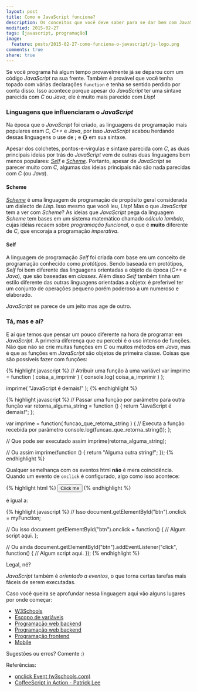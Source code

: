 ```yaml
---
layout: post
title: Como o JavaScript funciona?
description: Os conceitos que você deve saber para se dar bem com JavaScript
modified: 2015-02-27
tags: [javascript, programação]
image:
  feature: posts/2015-02-27-como-funciona-o-javascript/js-logo.png
comments: true
share: true
---
```


Se você programa há algum tempo provavelmente já se deparou com um código *JavaScript* na sua frente. Também é provável que você tenha topado com várias declarações ```function``` e tenha se sentido perdido por conta disso. Isso acontece porque apesar do *JavaScript* ter uma sintaxe parecida com *C* ou *Java*, ele é muito mais parecido com *Lisp*!

### Linguagens que influenciaram o *JavaScript*

Na época que o *JavaScript* foi criado, as linguagens de programação mais populares eram *C*, *C++* e *Java*, por isso *JavaScript* acabou herdando dessas linguagens o use de **;** e **{}** em sua sintaxe.

Apesar dos colchetes, pontos-e-vírgulas e sintaxe parecida com *C*, as duas principais ideias por trás do *JavaScript* vem de outras duas linguagens bem menos populares: [*Self*](http://en.wikipedia.org/wiki/Self_(programming_language)) e [*Scheme*](http://en.wikipedia.org/wiki/Scheme_(programming_language)). Portanto, apesar de *JavaScript* se parecer muito com *C*, algumas das ideias principais não são nada parecidas com *C* (ou *Java*).

#### Scheme

[*Scheme*](http://en.wikipedia.org/wiki/Scheme_(programming_language)) é uma linguagem de programação de propósito geral considerada um dialecto de *Lisp*. Isso mesmo que você leu, *Lisp*! Mas o que *JavaScript* tem a ver com *Scheme*? As ideias que *JavaScript* pega da linguagem *Scheme* tem bases em um sistema matemático chamado *cálculo lambda*, cujas idéias recaem sobre *programação funcional*, o que é **muito** diferente de *C*, que encoraja a programação *imperativa*.

#### Self

A linguagem de programação *Self* foi criada com base em um conceito de programação conhecido como *protótipos*. Sendo baseada em protótipos, *Self* foi bem diferente das linguagens orientadas a objeto da época (*C++* e *Java*), que são baseadas em *classes*. Além disso *Self* também tinha um estilo diferente das outras linguagens orientadas a objeto: é preferível ter um conjunto de operações pequeno porém poderoso a um numeroso e elaborado.

*JavaScript* se parece de um jeito mas age de outro.

### Tá, mas e aí?

E aí que temos que pensar um pouco diferente na hora de programar em *JavaScript*. A primeira diferença que eu percebi é o uso intenso de funções. Não que não se crie muitas funções em *C* ou muitos métodos em *Java*, mas é que as funções em *JavaScript* são objetos de primeira classe. Coisas que são possíveis fazer com funções:

{% highlight javascript %}
// Atribuir uma função à uma variável
var imprime = function ( coisa_a_imprimir ) {
    console.log( coisa_a_imprimir )
};

imprime( "JavaScript é demais!" );
{% endhighlight %}

{% highlight javascript %}
// Passar uma função por parâmetro para outra função
var retorna_alguma_string = function () {
    return "JavaScript é demais!";
};

var imprime = function( funcao_que_retorna_string ) {
    // Executa a função recebida por parâmetro
    console.log(funcao_que_retorna_string());
};

// Que pode ser executado assim
imprime(retorna_alguma_string);

// Ou assim
imprime(function () {
    return "Alguma outra string!";
});
{% endhighlight %}

Qualquer semelhança com os eventos html **não** é mera coincidência. Quando um evento de `onclick` é configurado, algo como isso acontece:

{% highlight html %}
<button id="btn" onclick="myFunction()">Click me</button>
{% endhighlight %}

é igual a:

{% highlight javascript %}
// Isso
document.getElementById("btn").onclick = myFunction;

// Ou isso
document.getElementById("btn").onclick = function() {
    // Algum script aqui.
};

// Ou ainda
document.getElementById("btn").addEventListener("click", function() {
    // Algum script aqui.
});
{% endhighlight %}

Legal, né?

*JavaScript* também é *orientado a eventos*, o que torna certas tarefas mais fáceis de serem executadas.

Caso você queira se aprofundar nessa linguagem aqui vão alguns lugares por onde começar:

- [W3Schools](http://www.w3schools.com/js/)
- [Escopo de variáveis](http://javascriptbrasil.com/2013/10/11/escopo-de-variavel-e-hoisting-no-javascript-explicado/)
- [Programação web backend](http://expressjs.com/)
- [Programação web backend](http://loopback.io/)
- [Programação frontend](https://angularjs.org/)
- [Mobile](http://ionicframework.com/)

Sugestões ou erros? Comente :)

Referências: 

- [onclick Event (w3schools.com)](http://www.w3schools.com/jsref/event_onclick.asp)
- [CoffeeScript in Action - Patrick Lee](http://www.amazon.com/CoffeeScript-Action-Patrick-Lee/dp/1617290629)